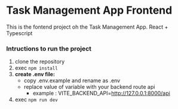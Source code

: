 # Task Management App Frontend
This is the fontend project oh the Task Management App. React + Typescript

### Intructions to run the project
1. clone the repository
2. exec <code>npm install</code>
3. <b> create .env file:</b> <br/>
     - copy .env.example and rename as .env
     - replace value of variable with your backend route api
        - example : VITE_BACKEND_API=http://127.0.0.1:8000/api
4. exec <code>npm run dev</code>
